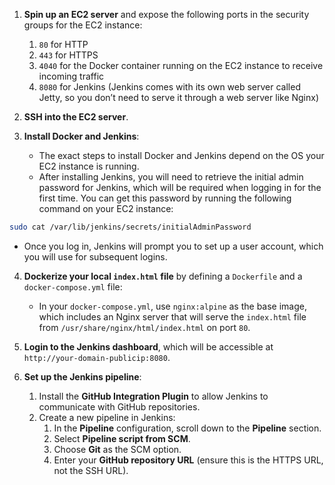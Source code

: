 
1. **Spin up an EC2 server** and expose the following ports in the security groups for the EC2 instance:
    1. `80` for HTTP
    2. `443` for HTTPS
    3. `4040` for the Docker container running on the EC2 instance to receive incoming traffic
    4. `8080` for Jenkins (Jenkins comes with its own web server called Jetty, so you don’t need to serve it through a web server like Nginx)

2. **SSH into the EC2 server**.

3. **Install Docker and Jenkins**:
    - The exact steps to install Docker and Jenkins depend on the OS your EC2 instance is running.
    - After installing Jenkins, you will need to retrieve the initial admin password for Jenkins, which will be required when logging in for the first time. You can get this password by running the following command on your EC2 instance:

```bash
sudo cat /var/lib/jenkins/secrets/initialAdminPassword
```

- Once you log in, Jenkins will prompt you to set up a user account, which you will use for subsequent logins.

4. **Dockerize your local `index.html` file** by defining a `Dockerfile` and a `docker-compose.yml` file:
    - In your `docker-compose.yml`, use `nginx:alpine` as the base image, which includes an Nginx server that will serve the `index.html` file from `/usr/share/nginx/html/index.html` on port `80`.

5. **Login to the Jenkins dashboard**, which will be accessible at `http://your-domain-publicip:8080`.

6. **Set up the Jenkins pipeline**:
    1. Install the **GitHub Integration Plugin** to allow Jenkins to communicate with GitHub repositories.
    2. Create a new pipeline in Jenkins:
        1. In the **Pipeline** configuration, scroll down to the **Pipeline** section.
        2. Select **Pipeline script from SCM**.
        3. Choose **Git** as the SCM option.
        4. Enter your **GitHub repository URL** (ensure this is the HTTPS URL, not the SSH URL).
